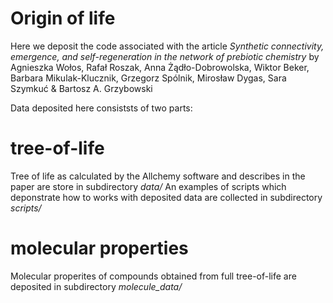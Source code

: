 # Origin of life
Here we deposit the code associated with the article 
*Synthetic connectivity, emergence, and self-regeneration in the network of prebiotic chemistry*
by Agnieszka Wołos, Rafał Roszak, Anna Żądło-Dobrowolska, Wiktor Beker, Barbara Mikulak-Klucznik, Grzegorz Spólnik, Mirosław Dygas, Sara Szymkuć & Bartosz A. Grzybowski


Data deposited here consiststs of two parts:

# tree-of-life
Tree of life as calculated by the Allchemy software and describes in the paper are store in subdirectory *data/*
An examples of scripts which deponstrate how to works with deposited data are collected in subdirectory *scripts/*

# molecular properties
Molecular properites of compounds obtained from full tree-of-life are deposited in subdirectory *molecule_data/*

